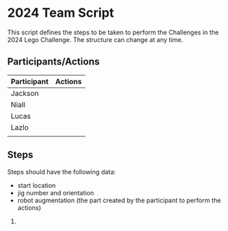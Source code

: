 # 2024 Team Script

This script defines the steps to be taken to perform the Challenges in the 2024 Lego Challenge. The structure can change at any time.

## Participants/Actions

| Participant | Actions |
|-------------|---------|
|Jackson      |         |
|Niall        |         |
|Lucas        |         |
|Lazlo        |         |
|             |         |

## Steps

Steps should have the following data: 
* start location
* jig number and orientation
* robot augmentation (the part created by the participant to perform the actions)

1. 